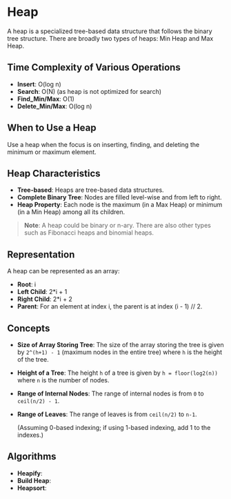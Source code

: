 # Heap

A heap is a specialized tree-based data structure that follows the binary tree structure. There are broadly two types of heaps: Min Heap and Max Heap.

## Time Complexity of Various Operations

- **Insert**: O(log n)
- **Search**: O(N) (as heap is not optimized for search)
- **Find_Min/Max**: O(1)
- **Delete_Min/Max**: O(log n)

## When to Use a Heap

Use a heap when the focus is on inserting, finding, and deleting the minimum or maximum element.

## Heap Characteristics

- **Tree-based**: Heaps are tree-based data structures.
- **Complete Binary Tree**: Nodes are filled level-wise and from left to right.
- **Heap Property**: Each node is the maximum (in a Max Heap) or minimum (in a Min Heap) among all its children.

> **Note**: A heap could be binary or n-ary. There are also other types such as Fibonacci heaps and binomial heaps.

## Representation

A heap can be represented as an array:

- **Root**: i
- **Left Child**: 2\*i + 1
- **Right Child**: 2\*i + 2
- **Parent**: For an element at index i, the parent is at index (i - 1) // 2.

## Concepts

- **Size of Array Storing Tree**: The size of the array storing the tree is given by `2^(h+1) - 1` (maximum nodes in the entire tree) where `h` is the height of the tree.
- **Height of a Tree**: The height `h` of a tree is given by `h = floor(log2(n))` where `n` is the number of nodes.
- **Range of Internal Nodes**: The range of internal nodes is from `0` to `ceil(n/2) - 1`.
- **Range of Leaves**: The range of leaves is from `ceil(n/2)` to `n-1`.

  (Assuming 0-based indexing; if using 1-based indexing, add 1 to the indexes.)

## Algorithms

- **Heapify**:
- **Build Heap**:
- **Heapsort**:
